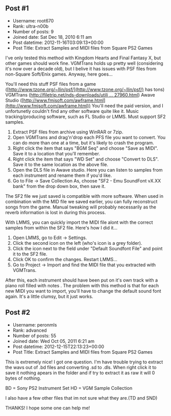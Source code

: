 ## Post #1
- Username: root670
- Rank: ultra-n00b
- Number of posts: 9
- Joined date: Sat Dec 18, 2010 6:11 am
- Post datetime: 2012-11-16T03:09:13+00:00
- Post Title: Extract Samples and MIDI files from Square PS2 Games

I've only tested this method with Kingdom Hearts and Final Fantasy X, but other games should work fine. VGMTrans holds up pretty well (considering it's now over a decade old), but I belive it has issues with PSF files from non-Square Soft/Enix games. Anyway, here goes...

You'll need this stuff
PSF files from a game ([http://www.tzone.org/~llin/psf/](http://www.tzone.org/~llin/psf/) has tons)
VGMTrans ([http://filetrip.net/nds-downloads/utili ... 27960.html](http://filetrip.net/nds-downloads/utilities/download-vgmtrans-92909-f27960.html))
Awave Studio ([http://www.fmjsoft.com/awframe.html](http://www.fmjsoft.com/awframe.html)) You'll need the paid version, and I unfortunetly couldn't find any other software quite like it. 
Music tracking/producing software, such as FL Studio or LMMS. Must support SF2 samples.

1. Extract PSF files from archive using WinRAR or 7zip.
2. Open VGMTrans and drag'n'drop each PFS file you want to convert. You can do more than one at a time, but it's likely to crash the program.
3. Right click the item that says "BGM Seq" and choose "Save as MIDI". Save it to a location that you'll remember.
4. Right click the item that says "WD Set" and choose "Convert to DLS". Save it to the same location as the above file.
5. Open the DLS file in Awave studio. Here you can listen to samples from each instrument and rename them if you'd like.
6. Go to File -> Save Collection As, choose "SF2 - Emu SoundFont vX.XX bank" from the drop down box, then save it.

The SF2 file we just saved is compatible with more software. When used in combination with the MID file we saved earlier,
you can fully reconstruct songs from the game. Manual tweaking will probably necessarily as the reverb information is lost
in during this process.

With LMMS, you can quickly import the MIDI file alont with the correct samples from within the SF2 file. Here's how I did it...
1. Open LMMS, go to Edit -> Settings.
2. Click the second icon on the left (who's icon is a grey folder).
3. Click the icon next to the field under "Default Soundfont File" and point it to the SF2 file.
4. Click OK to confirm the changes. Restart LMMS...
5. Go to Project -> Import and find the MIDI file that you extracted with VGMTrans.

After this, each instrument should have been put on it's own track with a piano roll filled with notes   . The problem with this method is that for each new MIDI you want to import, you'll have to change the default sound font again. It's a little clumsy, but it just works.
## Post #2
- Username: peronmls
- Rank: advanced
- Number of posts: 55
- Joined date: Wed Oct 05, 2011 6:21 am
- Post datetime: 2012-12-15T22:13:23+00:00
- Post Title: Extract Samples and MIDI files from Square PS2 Games

This is extremely nice! I got one question. I'm have trouble trying to extract the wavs out of .bd files and converting .sd to .dls. When right click it to save it nothing apears in the folder and if try to extract it as raw it will 0 bytes of nothing.

BD = Sony PS2 Instrument Set
HD = VGM Sample Collection

I also have a few other files that im not sure what they are.(TD and SND)

THANKS! 
I hope some one can help me!
